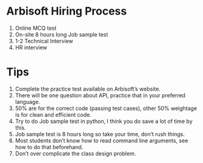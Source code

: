 # Arbisoft Hiring Process
1. Online MCQ test
2. On-site 8 hours long Job sample test
3. 1-2 Technical Interview
4. HR interview

# Tips
1. Complete the practice test available on Arbisoft’s website.
2. There will be one question about API, practice that in your preferred language.
3. 50% are for the correct code (passing test cases), other 50% weightage is for clean and efficient code.
4. Try to do Job sample test in python, I think you do save a lot of time by this.
5. Job sample test is 8 hours long so take your time, don’t rush things.
6. Most students don’t know how to read command line arguments, see how to do that beforehand.
7. Don’t over complicate the class design problem.
